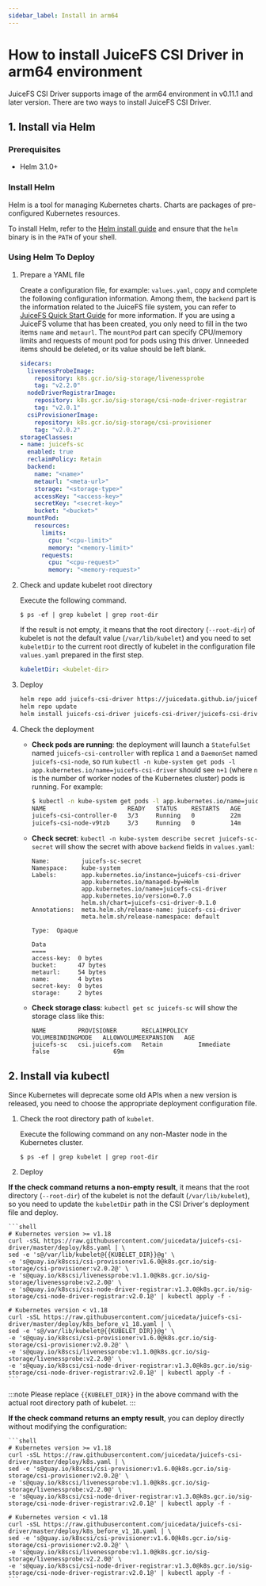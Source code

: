 ```yaml
---
sidebar_label: Install in arm64
---
```


# How to install JuiceFS CSI Driver in arm64 environment

JuiceFS CSI Driver supports image of the arm64 environment in v0.11.1 and later version. There are two ways to install JuiceFS CSI Driver.

## 1. Install via Helm

### Prerequisites

- Helm 3.1.0+

### Install Helm

Helm is a tool for managing Kubernetes charts. Charts are packages of pre-configured Kubernetes resources.

To install Helm, refer to the [Helm install guide](https://github.com/helm/helm#install) and ensure that the `helm` binary is in the `PATH` of your shell.

### Using Helm To Deploy

1. Prepare a YAML file

    Create a configuration file, for example: `values.yaml`, copy and complete the following configuration information. Among them, the `backend` part is the information related to the JuiceFS file system, you can refer to [JuiceFS Quick Start Guide](https://github.com/juicedata/juicefs/blob/main/docs/zh_cn/quick_start_guide.md) for more information. If you are using a JuiceFS volume that has been created, you only need to fill in the two items `name` and `metaurl`. The `mountPod` part can specify CPU/memory limits and requests of mount pod for pods using this driver. Unneeded items should be deleted, or its value should be left blank.

    ```yaml
    sidecars:
      livenessProbeImage:
        repository: k8s.gcr.io/sig-storage/livenessprobe
        tag: "v2.2.0"
      nodeDriverRegistrarImage:
        repository: k8s.gcr.io/sig-storage/csi-node-driver-registrar
        tag: "v2.0.1"
      csiProvisionerImage:
        repository: k8s.gcr.io/sig-storage/csi-provisioner
        tag: "v2.0.2"
    storageClasses:
    - name: juicefs-sc
      enabled: true
      reclaimPolicy: Retain
      backend:
        name: "<name>"
        metaurl: "<meta-url>"
        storage: "<storage-type>"
        accessKey: "<access-key>"
        secretKey: "<secret-key>"
        bucket: "<bucket>"
      mountPod:
        resources:
          limits:
            cpu: "<cpu-limit>"
            memory: "<memory-limit>"
          requests:
            cpu: "<cpu-request>"
            memory: "<memory-request>"
    ```

2. Check and update kubelet root directory

   Execute the following command.

   ```shell
   $ ps -ef | grep kubelet | grep root-dir
   ```

   If the result is not empty, it means that the root directory (`--root-dir`) of kubelet is not the default value (`/var/lib/kubelet`) and you need to set `kubeletDir` to the current root directly of kubelet in the configuration file `values.yaml` prepared in the first step.

   ```yaml
   kubeletDir: <kubelet-dir>
   ```

3. Deploy

   ```sh
   helm repo add juicefs-csi-driver https://juicedata.github.io/juicefs-csi-driver/
   helm repo update
   helm install juicefs-csi-driver juicefs-csi-driver/juicefs-csi-driver -n kube-system -f ./values.yaml
   ```

4. Check the deployment

    - **Check pods are running**: the deployment will launch a `StatefulSet` named `juicefs-csi-controller` with replica `1` and a `DaemonSet` named `juicefs-csi-node`, so run `kubectl -n kube-system get pods -l app.kubernetes.io/name=juicefs-csi-driver` should see `n+1` (where `n` is the number of worker nodes of the Kubernetes cluster) pods is running. For example:

      ```sh
      $ kubectl -n kube-system get pods -l app.kubernetes.io/name=juicefs-csi-driver
      NAME                       READY   STATUS    RESTARTS   AGE
      juicefs-csi-controller-0   3/3     Running   0          22m
      juicefs-csi-node-v9tzb     3/3     Running   0          14m
      ```

    - **Check secret**: `kubectl -n kube-system describe secret juicefs-sc-secret` will show the secret with above `backend` fields in `values.yaml`:

      ```
      Name:         juicefs-sc-secret
      Namespace:    kube-system
      Labels:       app.kubernetes.io/instance=juicefs-csi-driver
                    app.kubernetes.io/managed-by=Helm
                    app.kubernetes.io/name=juicefs-csi-driver
                    app.kubernetes.io/version=0.7.0
                    helm.sh/chart=juicefs-csi-driver-0.1.0
      Annotations:  meta.helm.sh/release-name: juicefs-csi-driver
                    meta.helm.sh/release-namespace: default
 
      Type:  Opaque
 
      Data
      ====
      access-key:  0 bytes
      bucket:      47 bytes
      metaurl:     54 bytes
      name:        4 bytes
      secret-key:  0 bytes
      storage:     2 bytes
      ```

    - **Check storage class**: `kubectl get sc juicefs-sc` will show the storage class like this:

      ```
      NAME         PROVISIONER       RECLAIMPOLICY   VOLUMEBINDINGMODE   ALLOWVOLUMEEXPANSION   AGE
      juicefs-sc   csi.juicefs.com   Retain          Immediate           false                  69m
      ```
      
## 2. Install via kubectl

Since Kubernetes will deprecate some old APIs when a new version is released, you need to choose the appropriate deployment configuration file.

1. Check the root directory path of `kubelet`.

    Execute the following command on any non-Master node in the Kubernetes cluster.

    ```shell
    $ ps -ef | grep kubelet | grep root-dir
    ```

2. Deploy

**If the check command returns a non-empty result**, it means that the root directory (`--root-dir`) of the kubelet is not the default (`/var/lib/kubelet`), so you need to update the `kubeletDir` path in the CSI Driver's deployment file and deploy.

    ```shell
    # Kubernetes version >= v1.18
    curl -sSL https://raw.githubusercontent.com/juicedata/juicefs-csi-driver/master/deploy/k8s.yaml | \
    sed -e 's@/var/lib/kubelet@{{KUBELET_DIR}}@g' \
    -e 's@quay.io/k8scsi/csi-provisioner:v1.6.0@k8s.gcr.io/sig-storage/csi-provisioner:v2.0.2@' \
    -e 's@quay.io/k8scsi/livenessprobe:v1.1.0@k8s.gcr.io/sig-storage/livenessprobe:v2.2.0@' \
    -e 's@quay.io/k8scsi/csi-node-driver-registrar:v1.3.0@k8s.gcr.io/sig-storage/csi-node-driver-registrar:v2.0.1@' | kubectl apply -f -

    # Kubernetes version < v1.18
    curl -sSL https://raw.githubusercontent.com/juicedata/juicefs-csi-driver/master/deploy/k8s_before_v1_18.yaml | \
    sed -e 's@/var/lib/kubelet@{{KUBELET_DIR}}@g' \
    -e 's@quay.io/k8scsi/csi-provisioner:v1.6.0@k8s.gcr.io/sig-storage/csi-provisioner:v2.0.2@' \
    -e 's@quay.io/k8scsi/livenessprobe:v1.1.0@k8s.gcr.io/sig-storage/livenessprobe:v2.2.0@' \
    -e 's@quay.io/k8scsi/csi-node-driver-registrar:v1.3.0@k8s.gcr.io/sig-storage/csi-node-driver-registrar:v2.0.1@' | kubectl apply -f -
    ```

:::note
Please replace `{{KUBELET_DIR}}` in the above command with the actual root directory path of kubelet.
:::

**If the check command returns an empty result**, you can deploy directly without modifying the configuration:

    ```shell
    # Kubernetes version >= v1.18
    curl -sSL https://raw.githubusercontent.com/juicedata/juicefs-csi-driver/master/deploy/k8s.yaml | \
    sed -e 's@quay.io/k8scsi/csi-provisioner:v1.6.0@k8s.gcr.io/sig-storage/csi-provisioner:v2.0.2@' \
    -e 's@quay.io/k8scsi/livenessprobe:v1.1.0@k8s.gcr.io/sig-storage/livenessprobe:v2.2.0@' \
    -e 's@quay.io/k8scsi/csi-node-driver-registrar:v1.3.0@k8s.gcr.io/sig-storage/csi-node-driver-registrar:v2.0.1@' | kubectl apply -f -

    # Kubernetes version < v1.18
    curl -sSL https://raw.githubusercontent.com/juicedata/juicefs-csi-driver/master/deploy/k8s_before_v1_18.yaml | \
    sed -e 's@quay.io/k8scsi/csi-provisioner:v1.6.0@k8s.gcr.io/sig-storage/csi-provisioner:v2.0.2@' \
    -e 's@quay.io/k8scsi/livenessprobe:v1.1.0@k8s.gcr.io/sig-storage/livenessprobe:v2.2.0@' \
    -e 's@quay.io/k8scsi/csi-node-driver-registrar:v1.3.0@k8s.gcr.io/sig-storage/csi-node-driver-registrar:v2.0.1@' | kubectl apply -f -
    ```
